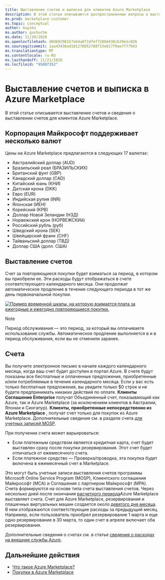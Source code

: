 ```yaml
---
title: Выставление счетов и выписка для клиентов Azure Marketplace
description: В этой статье описываются распространенные вопросы о выставлении счетов и выписках для клиентов Azure Marketplace.
ms.prod: marketplace-customer
ms.topic: conceptual
author: Guyshu
ms.author: gushuchm
ms.date: 11/20/2020
ms.openlocfilehash: d0db9296157eb4a8f1d7ef7288d438cb39e1c026
ms.sourcegitcommit: 1aa43438ad181278052788f15e017f9ae7777943
ms.translationtype: MT
ms.contentlocale: ru-RU
ms.lasthandoff: 11/21/2020
ms.locfileid: "95007352"
---
```

# <a name="azure-marketplace-billing-and-invoicing"></a>Выставление счетов и выписка в Azure Marketplace

В этой статье описывается выставление счетов и сведения о выставлении счетов для клиентов Azure Marketplace.

## <a name="microsoft-supports-multiple-currencies"></a>Корпорация Майкрософт поддерживает несколько валют

Цены на Azure Marketplace предлагаются в следующих 17 валютах:

- Австралийский доллар (AUD)
- Бразильский реал (БРАЗИЛЬСКИХ)
- Британский фунт (GBP)
- Канадский доллар (CAD)
- Китайский юань (КНИ)
- Датская крона (DKK)
- Евро (EUR)
- Индийская рупия (INR)
- Японская (ИЕН)
- Корейский (КРВ)
- Доллар Новой Зеландии (НЗД)
- Норвежский крон (НОРВЕЖСКИй)
- Российский рубль (руб)
- Шведский крона (SEK)
- Швейцарский франк (CHF)
- Тайваньский доллар (ТВД)
- Доллар США (долл. США)

## <a name="billing"></a>Выставление счетов

Счет за повторяющиеся покупки будет взиматься за период, в котором вы приобрели ее. Эти расходы будут отображаться в счете соответствующего календарного месяца. Они продолжат автоматическое продление в течение следующего периода в тот же день первоначальной покупки.

[![Пример временной шкалы, на которую взимается плата за ежегодные и ежегодно повторяющиеся покупки.](media/billing/billing-charges-recurring.png)](media/billing/billing-charges-recurring.png#lightbox)

>[!NOTE]
> Период обслуживания — это период, за который вы оплачиваете использование службы. Автоматическое продление выполняется в и в период обслуживания, если вы не отменили заранее.

## <a name="invoices"></a>Счета

Вы получите электронное письмо в начале каждого календарного месяца, когда ваш счет будет доступен в портал Azure. В счете будут показаны все бесплатные и оплаченные предложения, приобретенные и/или потребляемые в течение календарного месяца. Если у вас есть только бесплатные предложения, вы увидите только $0 строк и не будете предпринимать никаких действий по оплате. **Клиенты Соглашение Enterprise** получат Объединенный счет, показывающий как Azure, так и Azure Marketplace (за исключением клиентов в Австралии, Японии и Сингапур). **Клиенты, приобретенные непосредственно из Azure Marketplace** , получат счет только для покупок из Azure Marketplace. Дополнительные сведения см. в разделе счета [для учетных записей MOSP](/azure/cost-management-billing/understand/download-azure-invoice#invoices-for-mosp-billing-accounts).

При получении счета может варьироваться:

- Если платежным средством является кредитная карта, счет будет выставлен сразу после покупки резервирования. Этот счет будет отличаться от ежемесячного счета.
- Если платежное средство — Проверка/проводка, эта покупка будет включена в ежемесячный счет в Marketplace.

Это могут быть учетные записи выставления счетов программы Microsoft Online Service Program (MOSP), Клиентского соглашения Майкрософт (MCA) и Соглашения с партнером Майкрософт (MPA). Счета формируются на основе типа счета выставления счетов. Через несколько дней после окончания [расчетного периода](/azure/cost-management-billing/understand/download-azure-invoice#why-you-might-not-see-an-invoice)Azure Marketplace выставляет счета. Счет для Azure Marketplace, резервирования и плашечных виртуальных машин создается около [девятого дня месяца](/azure/cost-management-billing/understand/download-azure-invoice#invoices-for-mosp-billing-accounts). В нем отображаются соответствующие расходы за предыдущий месяц. Например, если пользователь приобрел резервирование 1 марта и еще одно резервирование в 30 марта, то один счет в апреле включает оба резервирования.

Дополнительные сведения о счетах см. в статье [сведения о расходах на внешние службы Azure](/azure/cost-management-billing/understand/understand-azure-marketplace-charges).

## <a name="next-steps"></a>Дальнейшие действия

- [Что такое Azure Marketplace?](azure-marketplace-overview.md)
- [Покупки в Azure Marketplace](azure-purchasing-invoicing.md)
